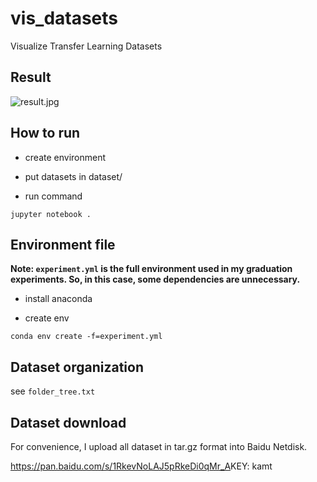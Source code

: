# vis_datasets

Visualize Transfer Learning Datasets

## Result

![result.jpg](result.jpg)

## How to run

- create environment

- put datasets in dataset/

- run command

`jupyter notebook .`

## Environment file

**Note: `experiment.yml` is the full environment used in my graduation experiments. So, in this case, some dependencies are unnecessary.**

- install anaconda

- create env

`conda env create -f=experiment.yml`

## Dataset organization

see `folder_tree.txt` 

## Dataset download

For convenience, I upload all dataset in tar.gz format into Baidu Netdisk.

<https://pan.baidu.com/s/1RkevNoLAJ5pRkeDi0qMr_A>KEY: kamt